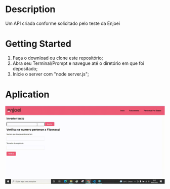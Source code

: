 # Description

Um API criada conforme solicitado pelo teste da Enjoei

# Getting Started

1. Faça o download ou clone este repositório;
2. Abra seu Terminal/Prompt e navegue até o diretório em que foi depositado;
3. Inicie o server com "node server.js";

# Aplication

 ![API](https://github.com/Lukaslk/enjoei-target/blob/main/20220206_180057.gif) 
